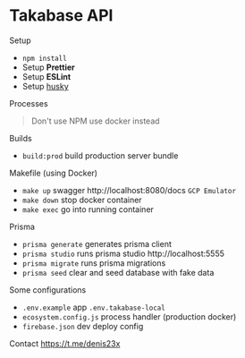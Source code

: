 # Takabase API

Setup

- `npm install`
- Setup **Prettier**
- Setup **ESLint**
- Setup [husky](https://github.com/typicode/husky)

Processes

> Don't use NPM use docker instead

Builds

- `build:prod` build production server bundle

Makefile (using Docker)

- `make up` swagger http://localhost:8080/docs `GCP Emulator`
- `make down` stop docker container
- `make exec` go into running container

Prisma

- `prisma generate` generates prisma client
- `prisma studio` runs prisma studio http://localhost:5555
- `prisma migrate` runs prisma migrations
- `prisma seed` clear and seed database with fake data

Some configurations

- `.env.example` app `.env.takabase-local`
- `ecosystem.config.js` process handler (production docker)
- `firebase.json` dev deploy config

Contact https://t.me/denis23x
